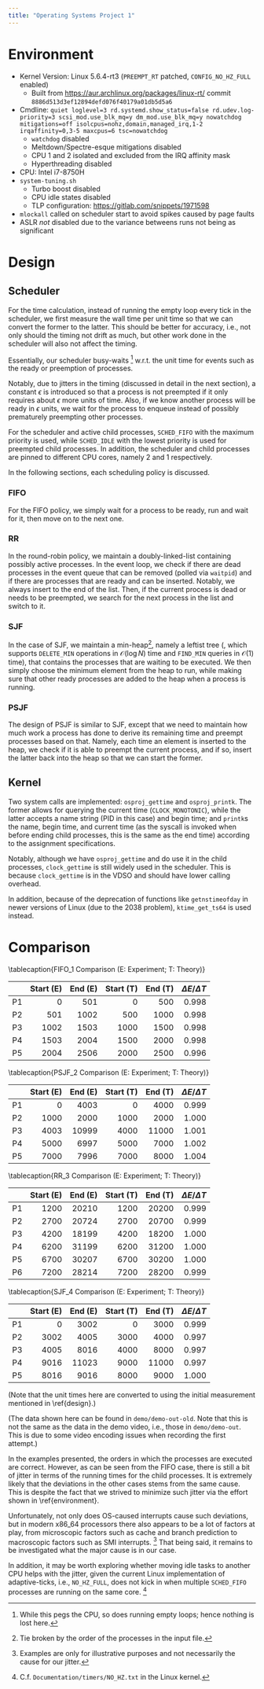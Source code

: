 ```yaml
---
title: "Operating Systems Project 1"
---
```


# Environment #

- Kernel Version: Linux 5.6.4-rt3 (`PREEMPT_RT` patched, `CONFIG_NO_HZ_FULL` enabled)
	- Built from <https://aur.archlinux.org/packages/linux-rt/> commit `8886d513d3ef12894defd076f40179a01db5d5a6`
- Cmdline: `quiet loglevel=3 rd.systemd.show_status=false rd.udev.log-priority=3 scsi_mod.use_blk_mq=y dm_mod.use_blk_mq=y nowatchdog mitigations=off isolcpus=nohz,domain,managed_irq,1-2 irqaffinity=0,3-5 maxcpus=6 tsc=nowatchdog`
	- `watchdog` disabled
	- Meltdown/Spectre-esque mitigations disabled
	- CPU 1 and 2 isolated and excluded from the IRQ affinity mask
	- Hyperthreading disabled
- CPU: Intel i7-8750H
- `system-tuning.sh`
	- Turbo boost disabled
	- CPU idle states disabled
	- TLP configuration: <https://gitlab.com/snippets/1971598>
- `mlockall` called on scheduler start to avoid spikes caused by page faults
- ASLR *not* disabled due to the variance betweens runs not being as significant

# Design #

## Scheduler ##

For the time calculation, instead of running the empty loop every tick in the scheduler, we first measure the wall time per unit time so that we can convert the former to the latter. This should be better for accuracy, i.e., not only should the timing not drift as much, but other work done in the scheduler will also not affect the timing.

Essentially, our scheduler busy-waits [^busy] w.r.t. the unit time for events such as the ready or preemption of processes.

Notably, due to jitters in the timing (discussed in detail in the next section), a constant $\epsilon$ is introduced so that a process is not preempted if it only requires about $\epsilon$ more units of time. Also, if we know another process will be ready in $\epsilon$ units, we wait for the process to enqueue instead of possibly prematurely preempting other processes.

For the scheduler and active child processes, `SCHED_FIFO` with the maximum priority is used, while `SCHED_IDLE` with the lowest priority is used for preempted child processes. In addition, the scheduler and child processes are pinned to different CPU cores, namely $2$ and $1$ respectively.

In the following sections, each scheduling policy is discussed.

[^busy]: While this pegs the CPU, so does running empty loops; hence nothing is lost here.

### FIFO ###

For the FIFO policy, we simply wait for a process to be ready, run and wait for it, then move on to the next one.

### RR ###

In the round-robin policy, we maintain a doubly-linked-list containing possibly active processes. In the event loop, we check if there are dead processes in the event queue that can be removed (polled via `waitpid`) and if there are processes that are ready and can be inserted. Notably, we always insert to the end of the list. Then, if the current process is dead or needs to be preempted, we search for the next process in the list and switch to it.

### SJF ###

In the case of SJF, we maintain a min-heap[^tie], namely a leftist tree (, which supports `DELETE_MIN` operations in $\mathcal{O}(\log{N})$ time and `FIND_MIN` queries in $\mathcal{O}(1)$ time), that contains the processes that are waiting to be executed. We then simply choose the minimum element from the heap to run, while making sure that other ready processes are added to the heap when a process is running.

[^tie]: Tie broken by the order of the processes in the input file.

### PSJF ###

The design of PSJF is similar to SJF, except that we need to maintain how much work a process has done to derive its remaining time and preempt processes based on that. Namely, each time an element is inserted to the heap, we check if it is able to preempt the current process, and if so, insert the latter back into the heap so that we can start the former.

## Kernel ##

Two system calls are implemented: `osproj_gettime` and `osproj_printk`. The former allows for querying the current time (`CLOCK_MONOTONIC`), while the latter accepts a name string (PID in this case) and begin time; and `printk`s the name, begin time, and current time (as the syscall is invoked when before ending child processes, this is the same as the end time) according to the assignment specifications.

Notably, although we have `osproj_gettime` and do use it in the child processes, `clock_gettime` is still widely used in the scheduler. This is because `clock_gettime` is in the VDSO and should have lower calling overhead.

In addition, because of the deprecation of functions like `getnstimeofday` in newer versions of Linux (due to the 2038 problem), `ktime_get_ts64` is used instead.

# Comparison #


\tablecaption{FIFO\_1 Comparison (E: Experiment; T: Theory)}

|    | Start (E) | End (E) | Start (T) | End (T) | $\Delta E / \Delta T$ |
|----|----------:|--------:|----------:|--------:|----------------------:|
| P1 |         0 |     501 |         0 |     500 |                 0.998 |
| P2 |       501 |    1002 |       500 |    1000 |                 0.998 |
| P3 |      1002 |    1503 |      1000 |    1500 |                 0.998 |
| P4 |      1503 |    2004 |      1500 |    2000 |                 0.998 |
| P5 |      2004 |    2506 |      2000 |    2500 |                 0.996 |

\tablecaption{PSJF\_2 Comparison (E: Experiment; T: Theory)}

|    | Start (E) | End (E) | Start (T) | End (T) | $\Delta E / \Delta T$ |
|----|----------:|--------:|----------:|--------:|----------------------:|
| P1 |         0 |    4003 |         0 |    4000 |                 0.999 |
| P2 |      1000 |    2000 |      1000 |    2000 |                 1.000 |
| P3 |      4003 |   10999 |      4000 |   11000 |                 1.001 |
| P4 |      5000 |    6997 |      5000 |    7000 |                 1.002 |
| P5 |      7000 |    7996 |      7000 |    8000 |                 1.004 |

\tablecaption{RR\_3 Comparison (E: Experiment; T: Theory)}

|    | Start (E) | End (E) | Start (T) | End (T) | $\Delta E / \Delta T$ |
|----|----------:|--------:|----------:|--------:|----------------------:|
| P1 |      1200 |   20210 |      1200 |   20200 |                 0.999 |
| P2 |      2700 |   20724 |      2700 |   20700 |                 0.999 |
| P3 |      4200 |   18199 |      4200 |   18200 |                 1.000 |
| P4 |      6200 |   31199 |      6200 |   31200 |                 1.000 |
| P5 |      6700 |   30207 |      6700 |   30200 |                 1.000 |
| P6 |      7200 |   28214 |      7200 |   28200 |                 0.999 |

\tablecaption{SJF\_4 Comparison (E: Experiment; T: Theory)}

|    | Start (E) | End (E) | Start (T) | End (T) | $\Delta E / \Delta T$ |
|----|----------:|--------:|----------:|--------:|----------------------:|
| P1 |         0 |    3002 |         0 |    3000 |                 0.999 |
| P2 |      3002 |    4005 |      3000 |    4000 |                 0.997 |
| P3 |      4005 |    8016 |      4000 |    8000 |                 0.997 |
| P4 |      9016 |   11023 |      9000 |   11000 |                 0.997 |
| P5 |      8016 |    9016 |      8000 |    9000 |                 1.000 |

(Note that the unit times here are converted to using the initial measurement mentioned in \ref{design}.)

(The data shown here can be found in `demo/demo-out-old`. Note that this is not the same as the data in the demo video, i.e., those in `demo/demo-out`. This is due to some video encoding issues when recording the first attempt.)

In the examples presented, the orders in which the processes are executed are correct. However, as can be seen from the FIFO case, there is still a bit of jitter in terms of the running times for the child processes. It is extremely likely that the deviations in the other cases stems from the same cause. This is despite the fact that we strived to minimize such jitter via the effort shown in \ref{environment}.

Unfortunately, not only does OS-caused interrupts cause such deviations, but in modern x86_64 processors there also appears to be a lot of factors at play, from microscopic factors such as cache and branch prediction to macroscopic factors such as SMI interrupts. [^factor] That being said, it remains to be investigated what the major cause is in our case.

In addition, it may be worth exploring whether moving idle tasks to another CPU helps with the jitter, given the current Linux implementation of adaptive-ticks, i.e., `NO_HZ_FULL`, does not kick in when multiple `SCHED_FIFO` processes are running on the same core. [^nohz]

[^factor]: Examples are only for illustrative purposes and not necessarily the cause for our jitter.

[^nohz]: C.f. `Documentation/timers/NO_HZ.txt` in the Linux kernel.
